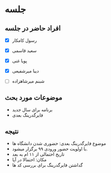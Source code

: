 # جلسه
## افراد حاضر در جلسه
- [x] رسول کامکار
- [x] سعید قاسمی
- [x] پویا غنی
- [x] دیبا میرشفیعی
- [ ] شبنم میرشاهزاده


## موضوعات مورد بحث
* برنامه برای سال جدید
* فایرگدرینگ بعدی
## نتیجه
* موضوع فایرگدرینگ بعدی: حضوری شدن دانشگاه ها
* با اولویت حضور ورودی ۹۹ برگزار میشود.
* تاریخ احتمالی از ۱۱ ام به بعد 
* مکان: احتمالا در آپا
* گداشتن فایرگدرینگ برای بررسی کد ها